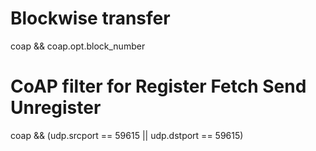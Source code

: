 # Blockwise transfer
coap && coap.opt.block_number

# CoAP filter for Register Fetch Send Unregister
coap && (udp.srcport == 59615 || udp.dstport == 59615)

